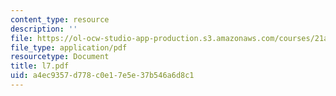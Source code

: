 ```yaml
---
content_type: resource
description: ''
file: https://ol-ocw-studio-app-production.s3.amazonaws.com/courses/21a-212-myth-ritual-and-symbolism-spring-2004/a4ec9357d778c0e17e5e37b546a6d8c1_l7.pdf
file_type: application/pdf
resourcetype: Document
title: l7.pdf
uid: a4ec9357-d778-c0e1-7e5e-37b546a6d8c1
---
```

